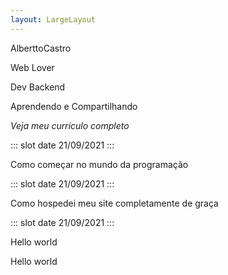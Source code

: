 ```yaml
---
layout: LargeLayout
---
```


<full-page-center background="https://bl6pap003files.storage.live.com/y4mPStY0m22jPlDTFf5zpmLLixTHt-xMD4h2L5ykt_51CKK5WHeqDGoqT_spsDoBSDvKx4xS2a_vzOURjmcssGPKYPnbhPIuQGd5u4gkIQN7RFEr_DpW2l6MFEGckx1dLyjZ540U4jU4niCfzkciO9mRAe5Db0nyy6QcvDlAdHPmHnGXCMiJCyKHDWbDoeW71I_?width=958&height=639&cropmode=none">

AlberttoCastro

</full-page-center>

<full-page-center>

<icon-card class="mb-2" :hasIcon="true" icon="./web_lover_icon.svg">

  Web Lover

</icon-card>

<icon-card class="mb-2" :hasIcon="true" icon="./dev_backend_icon.svg">

  Dev Backend

</icon-card>

<icon-card class="mb-2" :hasIcon="true" icon="./compartilhar_icon.svg">

  Aprendendo e Compartilhando

</icon-card>

<icon-card class="mb-2" :hasIcon="false">

  _Veja meu currículo completo_

</icon-card>

</full-page-center>

<full-page-center style="background-color: #3E213D">

<article-card class="mb-2" src="https://bl6pap003files.storage.live.com/y4mMdT7vbIZZE7WtIFCkT3Ou4zXSa5A5zGoPpE4PGNapNkeYnxUl3S3zJk7ncE5PMYDcynUiMuEqLWCm-vDu2yDDzK_sj7vPCobYe_KVRxXFHv_tCRgeLDqJEhbgcpdy_RdPaERFaZ9nGcimTbT_EFowhika_xj5BLYpRSz1AEBPu_TtZkWlpCGU-MUayVj6HmU?width=1920&height=1080&cropmode=none">

::: slot date
21/09/2021
:::

Como começar no mundo da programação

</article-card>

<article-card class="mb-2" src="https://bl6pap003files.storage.live.com/y4mATADhSS9NJXZhKp2slkuGlFJp7u1cD3HEHFi7cOw9tvyH4KnlfsvPlQB3famBBeaK6GwJIcHbbUaLFJP8KIPrjUAu1WOHmX3PY4rPootpYcahMXSkeODxNaf6Tn5gbtWHZ9Z3CUQf0JUPczapBYsWyRoNHOFaGCGZ071h_wPjicVwbBVC9uImboJhk3d0IMj?width=1920&height=1200&cropmode=none">

::: slot date
21/09/2021
:::

Como hospedei meu site completamente de graça

</article-card>

<article-card class="mb-2" src="https://bl6pap003files.storage.live.com/y4m9IInZzOjUu_2y4IJTcprpyUY-DSt04jtUId6f8dkynfn5LCVC4h7kO9Zb6kM6IQ7fkbN4NtI5kk_0xjL8S_VXdr3UdDfLT3dC9hkg2DR3uswdyzNogBM6qgz0USyRZxuIwY18I0ba7OJeXjk13PWr-2mk2LIPyZ1S8oj4HaInLrgo2Zpnz2Dy7BU-J6i2hxS?width=1920&height=1280&cropmode=none">

::: slot date
21/09/2021
:::

Hello world

</article-card>

</full-page-center>

<full-page-center>

Hello world

</full-page-center> 